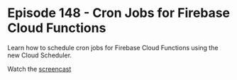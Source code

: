 # Episode 148 - Cron Jobs for Firebase Cloud Functions

Learn how to schedule cron jobs for Firebase Cloud Functions using the new Cloud Scheduler.

Watch the [screencast](https://angularfirebase.com)
